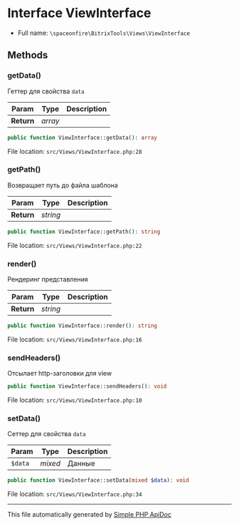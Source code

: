 # Interface ViewInterface

-   Full name: `\spaceonfire\BitrixTools\Views\ViewInterface`

## Methods

### getData()

Геттер для свойства `data`

| Param      | Type    | Description |
| ---------- | ------- | ----------- |
| **Return** | _array_ |             |

```php
public function ViewInterface::getData(): array
```

File location: `src/Views/ViewInterface.php:28`

### getPath()

Возвращает путь до файла шаблона

| Param      | Type     | Description |
| ---------- | -------- | ----------- |
| **Return** | _string_ |             |

```php
public function ViewInterface::getPath(): string
```

File location: `src/Views/ViewInterface.php:22`

### render()

Рендеринг представления

| Param      | Type     | Description |
| ---------- | -------- | ----------- |
| **Return** | _string_ |             |

```php
public function ViewInterface::render(): string
```

File location: `src/Views/ViewInterface.php:16`

### sendHeaders()

Отсылает http-заголовки для view

```php
public function ViewInterface::sendHeaders(): void
```

File location: `src/Views/ViewInterface.php:10`

### setData()

Сеттер для свойства `data`

| Param   | Type    | Description |
| ------- | ------- | ----------- |
| `$data` | _mixed_ | Данные      |

```php
public function ViewInterface::setData(mixed $data): void
```

File location: `src/Views/ViewInterface.php:34`

---

This file automatically generated by [Simple PHP ApiDoc](https://github.com/spaceonfire/simple-php-apidoc)
